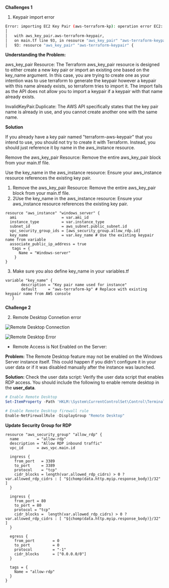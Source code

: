 **Challenges 1**

1. Keypair import error

```bash
Error: importing EC2 Key Pair (aws-terraform-kp): operation error EC2: ImportKeyPair, https response error StatusCode: 400, RequestID: d533a85c-375a-4a62-a160-8d216720b6e7, api error InvalidKeyPair.Duplicate: The keypair already exists
│
│   with aws_key_pair.aws-terraform-keypair,
│   on main.tf line 93, in resource "aws_key_pair" "aws-terraform-keypair":
│   93: resource "aws_key_pair" "aws-terraform-keypair" {
```
**Understanding the Problem:**

aws_key_pair Resource: The Terraform aws_key_pair resource is designed to either create a new key pair or import an existing one based on the key_name argument. In this case, you are trying to create one as your intention was to use terraform to generate the keypair however a keypair with this name already exists, so terraform tries to import it. The import fails as the API does not allow you to import a keypair if a keypair with that name already exists.

InvalidKeyPair.Duplicate: The AWS API specifically states that the key pair name is already in use, and you cannot create another one with the same name.

**Solution**

If you already have a key pair named "terraform-aws-keypair" that you intend to use, you should not try to create it with Terraform. Instead, you should just reference it by name in the aws_instance resource.

Remove the aws_key_pair Resource: Remove the entire aws_key_pair block from your main.tf file.

Use the key_name in the aws_instance resource: Ensure your aws_instance resource references the existing key pair.

1. Remove the aws_key_pair Resource: Remove the entire aws_key_pair block from your main.tf file.
2. 2Use the key_name in the aws_instance resource: Ensure your aws_instance resource references the existing key pair.

```hcl
resource "aws_instance" "windows_server" {
  ami                    = var.ami_id
  instance_type          = var.instance_type
  subnet_id              = aws_subnet.public_subnet.id
  vpc_security_group_ids = [aws_security_group.allow_rdp.id]
  key_name               = var.key_name # Use the existing keypair name from variable
  associate_public_ip_address = true
   tags = {
      Name = "Windows-server"
    }
}
```
3. Make sure you also define key_name in your variables.tf

```hcl
variable "key_name" {
       description = "Key pair name used for instance"
       default     = "aws-terraform-kp" # Replace with existing keypair name from AWS console
   }
```

**Challenge 2**

2. Remote Desktop Connetion error

![Remote Desktop Connection](cloud-projects/amazon-workspace/project-0_connect-to-windows-instance-on-aws-from-windows-pc/images/remote-desktop-error.PNG)

![Remote Desktop Error](/home/dorbsyfx-iac-svr/my_journal/cloud-projects/amazon-workspace/project-0_connect-to-windows-instance-on-aws-from-windows-pc/images/remote-desktop-error.PNG)

- Remote Access is Not Enabled on the Server:

**Problem:** The Remote Desktop feature may not be enabled on the Windows Server instance itself. This could happen if you didn't configure it in your user data or if it was disabled manually after the instance was launched.

**Solution:**
Check the user data script: Verify the user data script that enables RDP access. You should include the following to enable remote desktop in the **user_data**.

```ps1
# Enable Remote Desktop
Set-ItemProperty -Path 'HKLM:\System\CurrentControlSet\Control\Terminal Server' -name "fDenyTSConnections" -value 0

# Enable Remote Desktop firewall rule
Enable-NetFirewallRule -DisplayGroup "Remote Desktop"
```

**Update Security Group for RDP**

```hcl
resource "aws_security_group" "allow_rdp" {
  name        = "allow-rdp"
  description = "Allow RDP inbound traffic"
  vpc_id      = aws_vpc.main.id

  ingress {
    from_port   = 3389
    to_port     = 3389
    protocol    = "tcp"
    cidr_blocks = length(var.allowed_rdp_cidrs) > 0 ? var.allowed_rdp_cidrs : [ "${chomp(data.http.myip.response_body)}/32" ]
  }

  ingress {
    from_port = 80
    to_port = 80
    protocol = "tcp"
    cidr_blocks =  length(var.allowed_rdp_cidrs) > 0 ? var.allowed_rdp_cidrs : [ "${chomp(data.http.myip.response_body)}/32" ]
  }

  egress {
    from_port        = 0
    to_port          = 0
    protocol         = "-1"
    cidr_blocks      = ["0.0.0.0/0"]
  }

  tags = {
    Name = "allow-rdp"
  }
}

```